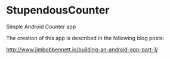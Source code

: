 # StupendousCounter

Simple Android Counter app

The creation of this app is described in the following blog posts:

http://www.jimbobbennett.io/building-an-android-app-part-1/
